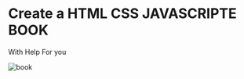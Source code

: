 <h1>Create a HTML CSS JAVASCRIPTE BOOK</h1> 
<p>With Help For you</p>

![book](https://github.com/Siddiquiweb/HSJ-Documentary/assets/157453608/bbd0b910-3ea1-4e7f-81e8-336cca4d0e6a)
